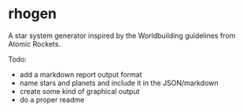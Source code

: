 # rhogen
A star system generator inspired by the Worldbuilding guidelines from Atomic Rockets.

Todo:

- add a markdown report output format
- name stars and planets and include it in the JSON/markdown
- create some kind of graphical output
- do a proper readme
